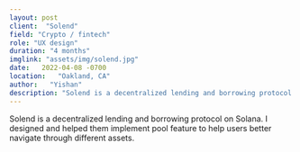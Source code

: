 ```yaml
---
layout: post
client:  "Solend"
field: "Crypto / fintech"
role: "UX design"
duration: "4 months"
imglink: "assets/img/solend.jpg"
date:   2022-04-08 -0700
location:   "Oakland, CA"
author:   "Yishan"
description: "Solend is a decentralized lending and borrowing protocol on Solana. I designed and helped them implement pool feature to help users better navigate through different assets."
---
```

Solend is a decentralized lending and borrowing protocol on Solana. I designed and helped them implement pool feature to help users better navigate through different assets.